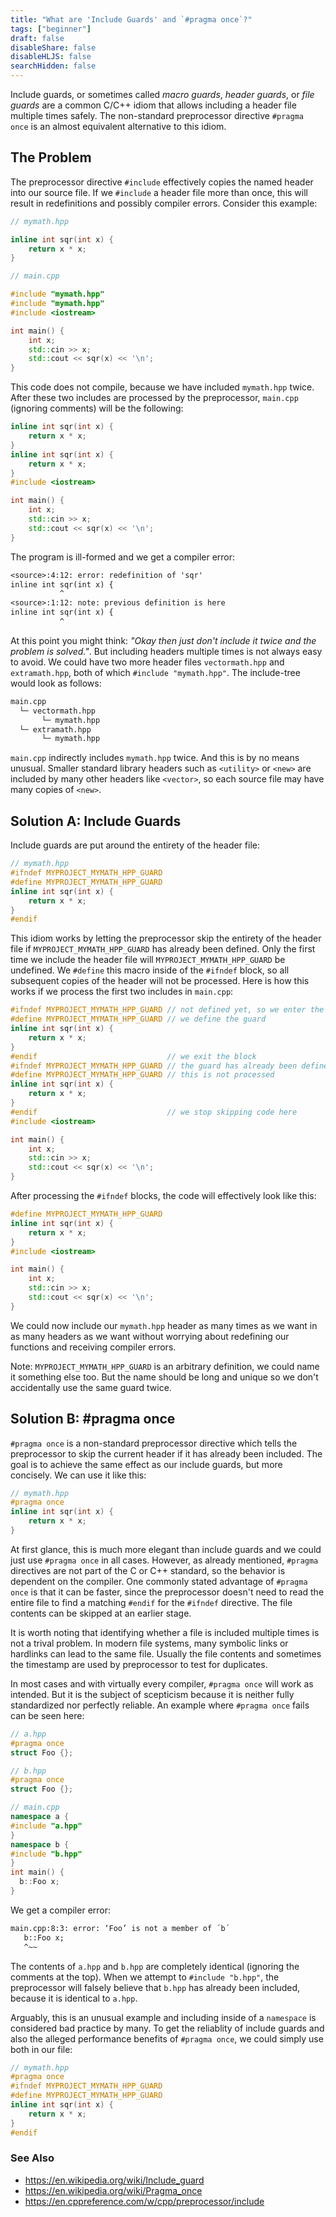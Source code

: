 ```yaml
---
title: "What are 'Include Guards' and `#pragma once`?"
tags: ["beginner"]
draft: false
disableShare: false
disableHLJS: false
searchHidden: false
---
```


Include guards, or sometimes called *macro guards*, *header guards*, or *file guards* are a common C/C++ idiom that
allows including a header file multiple times safely.
The non-standard preprocessor directive `#pragma once` is an almost equivalent alternative to this idiom.

## The Problem

The preprocessor directive `#include` effectively copies the named header into our source file.
If we `#include` a header file more than once, this will result in redefinitions and possibly compiler errors.
Consider this example:
```cpp
// mymath.hpp

inline int sqr(int x) {
    return x * x;
}
```
```cpp
// main.cpp

#include "mymath.hpp"
#include "mymath.hpp"
#include <iostream>

int main() {
    int x;
    std::cin >> x;
    std::cout << sqr(x) << '\n';
}
```
This code does not compile, because we have included `mymath.hpp` twice.
After these two includes are processed by the preprocessor, `main.cpp` (ignoring comments) will be the following:
```cpp
inline int sqr(int x) {
    return x * x;
}
inline int sqr(int x) {
    return x * x;
}
#include <iostream>

int main() {
    int x;
    std::cin >> x;
    std::cout << sqr(x) << '\n';
}
```
The program is ill-formed and we get a compiler error:
```txt
<source>:4:12: error: redefinition of 'sqr'
inline int sqr(int x) {
           ^
<source>:1:12: note: previous definition is here
inline int sqr(int x) {
           ^
```
At this point you might think: *"Okay then just don't include it twice and the problem is solved."*.
But including headers multiple times is not always easy to avoid.
We could have two more header files `vectormath.hpp` and `extramath.hpp`, both of which `#include "mymath.hpp"`.
The include-tree would look as follows:
```txt
main.cpp
  └─ vectormath.hpp
       └─ mymath.hpp
  └─ extramath.hpp
       └─ mymath.hpp
```
`main.cpp` indirectly includes `mymath.hpp` twice.
And this is by no means unusual.
Smaller standard library headers such as `<utility>` or `<new>` are included by many other headers like `<vector>`, so
each source file may have many copies of `<new>`.

## Solution A: Include Guards

Include guards are put around the entirety of the header file:
```cpp
// mymath.hpp
#ifndef MYPROJECT_MYMATH_HPP_GUARD
#define MYPROJECT_MYMATH_HPP_GUARD
inline int sqr(int x) {
    return x * x;
}
#endif
```
This idiom works by letting the preprocessor skip the entirety of the header file if `MYPROJECT_MYMATH_HPP_GUARD` has
already been defined.
Only the first time we include the header file will `MYPROJECT_MYMATH_HPP_GUARD` be undefined.
We `#define` this macro inside of the `#ifndef` block, so all subsequent copies of the header will not be processed.
Here is how this works if we process the first two includes in `main.cpp`:
```cpp
#ifndef MYPROJECT_MYMATH_HPP_GUARD // not defined yet, so we enter the ifndef-block
#define MYPROJECT_MYMATH_HPP_GUARD // we define the guard
inline int sqr(int x) {
    return x * x;
}
#endif                             // we exit the block
#ifndef MYPROJECT_MYMATH_HPP_GUARD // the guard has already been defined => skip
#define MYPROJECT_MYMATH_HPP_GUARD // this is not processed
inline int sqr(int x) {
    return x * x;
}
#endif                             // we stop skipping code here
#include <iostream>

int main() {
    int x;
    std::cin >> x;
    std::cout << sqr(x) << '\n';
}
```
After processing the `#ifndef` blocks, the code will effectively look like this:
```cpp
#define MYPROJECT_MYMATH_HPP_GUARD
inline int sqr(int x) {
    return x * x;
}
#include <iostream>

int main() {
    int x;
    std::cin >> x;
    std::cout << sqr(x) << '\n';
}
```
We could now include our `mymath.hpp` header as many times as we want in as many headers as we want without worrying
about redefining our functions and receiving compiler errors.

Note: `MYPROJECT_MYMATH_HPP_GUARD` is an arbitrary definition, we could name it something else too.
But the name should be long and unique so we don't accidentally use the same guard twice.

## Solution B: #pragma once

`#pragma once` is a non-standard preprocessor directive which tells the preprocessor to skip the current header if it
has already been included.
The goal is to achieve the same effect as our include guards, but more concisely.
We can use it like this:
```cpp
// mymath.hpp
#pragma once
inline int sqr(int x) {
    return x * x;
}
```
At first glance, this is much more elegant than include guards and we could just use `#pragma once` in all cases.
However, as already mentioned, `#pragma` directives are not part of the C or C++ standard, so the behavior is dependent
on the compiler.
One commonly stated advantage of `#pragma once` is that it can be faster, since the preprocessor doesn't need to read
the entire file to find a matching `#endif` for the `#ifndef` directive.
The file contents can be skipped at an earlier stage.

It is worth noting that identifying whether a file is included multiple times is not a trival problem.
In modern file systems, many symbolic links or hardlinks can lead to the same file.
Usually the file contents and sometimes the timestamp are used by preprocessor to test for duplicates.

In most cases and with virtually every compiler, `#pragma once` will work as intended.
But it is the subject of scepticism because it is neither fully standardized nor perfectly reliable.
An example where `#pragma once` fails can be seen here:
```cpp
// a.hpp
#pragma once
struct Foo {};
```
```cpp
// b.hpp
#pragma once
struct Foo {};
```
```cpp
// main.cpp
namespace a {
#include "a.hpp"
}
namespace b {
#include "b.hpp"
}
int main() {
  b::Foo x;
}
```
We get a compiler error:
```txt
main.cpp:8:3: error: ‘Foo’ is not a member of ´b´
   b::Foo x;
   ^~~
```
The contents of `a.hpp` and `b.hpp` are completely identical (ignoring the comments at the top).
When we attempt to `#include "b.hpp"`, the preprocessor will falsely believe that `b.hpp` has already been included,
because it is identical to `a.hpp`.

Arguably, this is an unusual example and including inside of a `namespace` is considered bad practice by many.
To get the reliablity of include guards and also the alleged performance benefits of `#pragma once`, we could simply
use both in our file:
```cpp
// mymath.hpp
#pragma once
#ifndef MYPROJECT_MYMATH_HPP_GUARD
#define MYPROJECT_MYMATH_HPP_GUARD
inline int sqr(int x) {
    return x * x;
}
#endif
```

### See Also
- https://en.wikipedia.org/wiki/Include_guard
- https://en.wikipedia.org/wiki/Pragma_once
- https://en.cppreference.com/w/cpp/preprocessor/include

